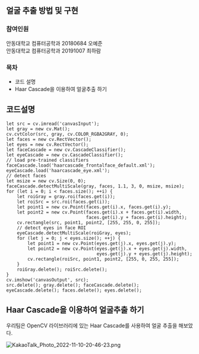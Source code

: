 ## 얼굴 추출 방법 및 구현

### 참여인원
안동대학교 컴퓨터공학과 20180684 오예준<br>
안동대학교 컴퓨터공학과 20191007 최하람

### 목차

- 코드 설명
- Haar Cascade을 이용하여 얼굴추출 하기

## 코드설명

```
let src = cv.imread('canvasInput');
let gray = new cv.Mat();
cv.cvtColor(src, gray, cv.COLOR_RGBA2GRAY, 0);
let faces = new cv.RectVector();
let eyes = new cv.RectVector();
let faceCascade = new cv.CascadeClassifier();
let eyeCascade = new cv.CascadeClassifier();
// load pre-trained classifiers
faceCascade.load('haarcascade_frontalface_default.xml');
eyeCascade.load('haarcascade_eye.xml');
// detect faces
let msize = new cv.Size(0, 0);
faceCascade.detectMultiScale(gray, faces, 1.1, 3, 0, msize, msize);
for (let i = 0; i < faces.size(); ++i) {
    let roiGray = gray.roi(faces.get(i));
    let roiSrc = src.roi(faces.get(i));
    let point1 = new cv.Point(faces.get(i).x, faces.get(i).y);
    let point2 = new cv.Point(faces.get(i).x + faces.get(i).width,
                              faces.get(i).y + faces.get(i).height);
    cv.rectangle(src, point1, point2, [255, 255, 0, 255]);
    // detect eyes in face ROI
    eyeCascade.detectMultiScale(roiGray, eyes);
    for (let j = 0; j < eyes.size(); ++j) {
        let point1 = new cv.Point(eyes.get(j).x, eyes.get(j).y);
        let point2 = new cv.Point(eyes.get(j).x + eyes.get(j).width,
                                  eyes.get(j).y + eyes.get(j).height);
        cv.rectangle(roiSrc, point1, point2, [255, 0, 255, 255]);
    }
    roiGray.delete(); roiSrc.delete();
}
cv.imshow('canvasOutput', src);
src.delete(); gray.delete(); faceCascade.delete();
eyeCascade.delete(); faces.delete(); eyes.delete();
```

## Haar Cascade을 이용하여 얼굴추출 하기
우리팀은 OpenCV 라이브러리에 있는 Haar Cascade를 사용하여 얼굴 추출을 해보았다.

![KakaoTalk_Photo_2022-11-10-20-46-23.png](https://s3-us-west-2.amazonaws.com/secure.notion-static.com/d203ed6a-1dfb-406e-ba60-cc21c9581f22/KakaoTalk_Photo_2022-11-10-20-46-23.png)
